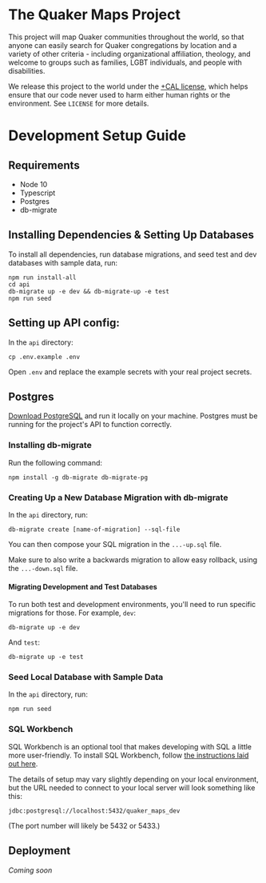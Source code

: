 # The Quaker Maps Project

This project will map Quaker communities throughout the world, so that anyone can easily search for Quaker congregations by location and a variety of other criteria - including organizational affiliation, theology, and welcome to groups such as families, LGBT individuals, and people with disabilities.

We release this project to the world under the [+CAL license](https://legaldesign.org/cal-ethical-ip), which helps ensure that our code never used to harm either human rights or the environment. See `LICENSE` for more details.

# Development Setup Guide

## Requirements

* Node 10
* Typescript
* Postgres
* db-migrate

## Installing Dependencies & Setting Up Databases

To install all dependencies, run database migrations, and seed test and dev databases with sample data, run:

```
npm run install-all
cd api
db-migrate up -e dev && db-migrate-up -e test
npm run seed
```

## Setting up API config:

In the `api` directory:

```
cp .env.example .env
```

Open `.env` and replace the example secrets with your real project secrets.

## Postgres

[Download PostgreSQL](https://www.postgresql.org/download/) and run it locally on your machine. Postgres must be running for the project's API to function correctly.

### Installing db-migrate

Run the following command:

```
npm install -g db-migrate db-migrate-pg
```

### Creating Up a New Database Migration with db-migrate

In the `api` directory, run:

```
db-migrate create [name-of-migration] --sql-file
```

You can then compose your SQL migration in the `...-up.sql` file.

Make sure to also write a backwards migration to allow easy rollback, using the `...-down.sql` file.

#### Migrating Development and Test Databases

To run both test and development environments, you'll need to run specific migrations for those. For example, `dev`:

```
db-migrate up -e dev
```

And `test`:

```
db-migrate up -e test
```

### Seed Local Database with Sample Data

In the `api` directory, run:

```
npm run seed
```

### SQL Workbench

SQL Workbench is an optional tool that makes developing with SQL a little more user-friendly. To install SQL Workbench, follow [the instructions laid out here](https://data36.com/install-sql-workbench-postgresql/).

The details of setup may vary slightly depending on your local environment, but the URL needed to connect to your local server will look something like this:

```
jdbc:postgresql://localhost:5432/quaker_maps_dev
```

(The port number will likely be 5432 or 5433.)

## Deployment

_Coming soon_
